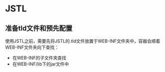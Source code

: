 # JSTL
## 准备tld文件和预先配置
使用JSTL之前，需要先将JSTL的.tld文件放置于WEB-INF文件夹中，容器会顺着WEB-INF文件夹向下查找：
- 在WEB-INF的子文件夹查找
- 在WEB-INF/lib下的jar文件中
